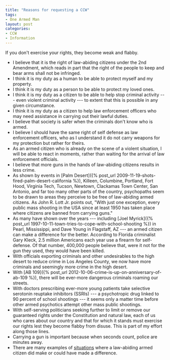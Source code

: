 ```yaml
---
title: "Reasons for requesting a CCW"
tags:
- One Armed Man
layout: post
categories:
- CCW
- Information
---
```


If you don't exercise your rights, they become weak and flabby.

- I believe that it is the right of law-abiding citizens under the 2nd Amendment, which reads in part that the right of the people to keep and bear arms shall not be infringed.
- I think it is my duty as a human to be able to protect myself and my property.
- I think it is my duty as a person to be able to protect my loved ones.
- I think it is my duty as a citizen to be able to help stop criminal activity --- even violent criminal activity --- to extent that this is possible in any given circumstance.
- I think it is my duty as a citizen to help law enforcement officers who may need assistance in carrying out their lawful duties.
- I believe that society is safer when the criminals don't know who is armed.
- I believe I should have the same right of self defense as law enforcement officers, who as I understand it do not carry weapons for my protection but rather for theirs.
- As an armed citizen who is already on the scene of a violent situation, I will be able to react in moments, rather than waiting for the arrival of law enforcement officials.
- I believe that more guns in the hands of law-abiding citizens results in less crime.
- As shown by events in [Palm Desert]({% post_url 2009-11-19-shots-fired-palm-desert-california %}), Killeen, Columbine, Portland, Fort Hood, Virginia Tech, Tucson, Newtown, Clackamas Town Center, San Antonio, and far too many other parts of the country, psychopaths seem to be drawn to areas they perceive to be free of law-abiding armed citizens. As John R. Lott Jr. points out, "With just one exception, every public mass shooting in the USA since at least 1950 has taken place where citizens are banned from carrying guns."
- As many have shown over the years --- including [Joel Myrick]({% post_url 1997-10-11-town-tries-to-cope-with-school-shooting %}) in Pearl, Mississippi, and Dave Young in Flagstaff, AZ --- an armed citizen can make a difference for the better. According to Florida criminalist Gary Kleck, 2.5 million Americans each year use a firearm for self-defense. Of that number, 400,000 people believe that, were it not for the gun they used, they would have been killed.
- With officials exporting criminals and other undesirables to the high desert to reduce crime in Los Angeles County, we now have more criminals and seemingly more crime in the high desert.
- With [AB 109]({% post_url 2012-10-06-crime-is-up-on-anniversary-of-ab-109 %}), there will be ever-more dangerous criminals roaming our streets.
- With doctors prescribing ever-more young patients take selective serotonin reuptake inhibitors (SSRIs) --- a psychotropic drug linked to 90 percent of school shootings --- it seems only a matter time before other armed psychotics attempt other mass public shootings.
- With self-serving politicians seeking further to limit or remove our guaranteed rights under the Constitution and natural law, each of us who cares about our country and that for which it stands must exercise our rights lest they become flabby from disuse. This is part of my effort along those lines.
- Carrying a gun is important because when seconds count, police are minutes away.
- There are many examples of [situations](/category/Situations/) where a law-abiding armed citizen did make or could have made a difference.
